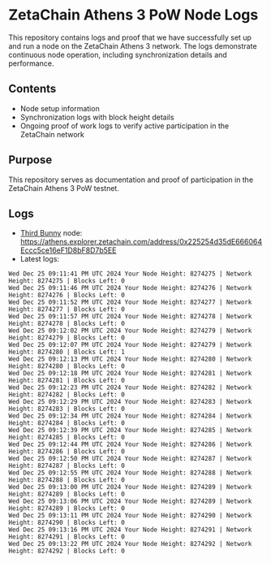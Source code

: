 # ZetaChain Athens 3 PoW Node Logs
This repository contains logs and proof that we have successfully set up and run a node on the ZetaChain Athens 3 network. The logs demonstrate continuous node operation, including synchronization details and performance.

## Contents
- Node setup information
- Synchronization logs with block height details
- Ongoing proof of work logs to verify active participation in the ZetaChain network

## Purpose
This repository serves as documentation and proof of participation in the ZetaChain Athens 3 PoW testnet.

## Logs

- [Third Bunny](https://thirdbunny.xyz/) node: https://athens.explorer.zetachain.com/address/0x225254d35dE666064Eccc5ce16eF1D8bF8D7b5EE
- Latest logs:
```
Wed Dec 25 09:11:41 PM UTC 2024 Your Node Height: 8274275 | Network Height: 8274275 | Blocks Left: 0
Wed Dec 25 09:11:46 PM UTC 2024 Your Node Height: 8274276 | Network Height: 8274276 | Blocks Left: 0
Wed Dec 25 09:11:52 PM UTC 2024 Your Node Height: 8274277 | Network Height: 8274277 | Blocks Left: 0
Wed Dec 25 09:11:57 PM UTC 2024 Your Node Height: 8274278 | Network Height: 8274278 | Blocks Left: 0
Wed Dec 25 09:12:02 PM UTC 2024 Your Node Height: 8274279 | Network Height: 8274279 | Blocks Left: 0
Wed Dec 25 09:12:07 PM UTC 2024 Your Node Height: 8274279 | Network Height: 8274280 | Blocks Left: 1
Wed Dec 25 09:12:13 PM UTC 2024 Your Node Height: 8274280 | Network Height: 8274280 | Blocks Left: 0
Wed Dec 25 09:12:18 PM UTC 2024 Your Node Height: 8274281 | Network Height: 8274281 | Blocks Left: 0
Wed Dec 25 09:12:23 PM UTC 2024 Your Node Height: 8274282 | Network Height: 8274282 | Blocks Left: 0
Wed Dec 25 09:12:29 PM UTC 2024 Your Node Height: 8274283 | Network Height: 8274283 | Blocks Left: 0
Wed Dec 25 09:12:34 PM UTC 2024 Your Node Height: 8274284 | Network Height: 8274284 | Blocks Left: 0
Wed Dec 25 09:12:39 PM UTC 2024 Your Node Height: 8274285 | Network Height: 8274285 | Blocks Left: 0
Wed Dec 25 09:12:44 PM UTC 2024 Your Node Height: 8274286 | Network Height: 8274286 | Blocks Left: 0
Wed Dec 25 09:12:50 PM UTC 2024 Your Node Height: 8274287 | Network Height: 8274287 | Blocks Left: 0
Wed Dec 25 09:12:55 PM UTC 2024 Your Node Height: 8274288 | Network Height: 8274288 | Blocks Left: 0
Wed Dec 25 09:13:00 PM UTC 2024 Your Node Height: 8274289 | Network Height: 8274289 | Blocks Left: 0
Wed Dec 25 09:13:06 PM UTC 2024 Your Node Height: 8274289 | Network Height: 8274289 | Blocks Left: 0
Wed Dec 25 09:13:11 PM UTC 2024 Your Node Height: 8274290 | Network Height: 8274290 | Blocks Left: 0
Wed Dec 25 09:13:16 PM UTC 2024 Your Node Height: 8274291 | Network Height: 8274291 | Blocks Left: 0
Wed Dec 25 09:13:22 PM UTC 2024 Your Node Height: 8274292 | Network Height: 8274292 | Blocks Left: 0
```
